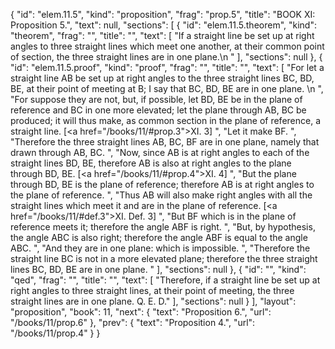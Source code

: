 {
  "id": "elem.11.5",
  "kind": "proposition",
  "frag": "prop.5",
  "title": "BOOK XI: Proposition 5.",
  "text": null,
  "sections": [
    {
      "id": "elem.11.5.theorem",
      "kind": "theorem",
      "frag": "",
      "title": "",
      "text": [
        "If a straight line be set up at right angles to three straight lines which meet one another, at their common point of section, the three straight lines are in one plane.\n      "
      ],
      "sections": null
    },
    {
      "id": "elem.11.5.proof",
      "kind": "proof",
      "frag": "",
      "title": "",
      "text": [
        "For let a straight line AB be set up at right angles to the three straight lines BC, BD, BE, at their point of meeting at B; I say that BC, BD, BE are in one plane. \n      ",
        "For suppose they are not, but, if possible, let BD, BE be in the plane of reference and BC in one more elevated; let the plane through AB, BC be produced; it will thus make, as common section in the plane of reference, a straight line. [<a href=\"/books/11/#prop.3\">XI. 3</a>] ",
        "Let it make BF. ",
        "Therefore the three straight lines AB, BC, BF are in one plane, namely that drawn through AB, BC. ",
        "Now, since AB is at right angles to each of the straight lines BD, BE, therefore AB is also at right angles to the plane through BD, BE. [<a href=\"/books/11/#prop.4\">XI. 4</a>] ",
        "But the plane through BD, BE is the plane of reference; therefore AB is at right angles to the plane of reference. ",
        "Thus AB will also make right angles with all the straight lines which meet it and are in the plane of reference. [<a href=\"/books/11/#def.3\">XI. Def. 3</a>] ",
        "But BF which is in the plane of reference meets it; therefore the angle ABF is right. ",
        "But, by hypothesis, the angle ABC is also right; therefore the angle ABF is equal to the angle ABC. ",
        "And they are in one plane: which is impossible. ",
        "Therefore the straight line BC is not in a more elevated plane; therefore the three straight lines BC, BD, BE are in one plane. "
      ],
      "sections": null
    },
    {
      "id": "",
      "kind": "qed",
      "frag": "",
      "title": "",
      "text": [
        "Therefore, if a straight line be set up at right angles to three straight lines, at their point of meeting, the three straight lines are in one plane. Q. E. D."
      ],
      "sections": null
    }
  ],
  "layout": "proposition",
  "book": 11,
  "next": {
    "text": "Proposition 6.",
    "url": "/books/11/prop.6"
  },
  "prev": {
    "text": "Proposition 4.",
    "url": "/books/11/prop.4"
  }
}
